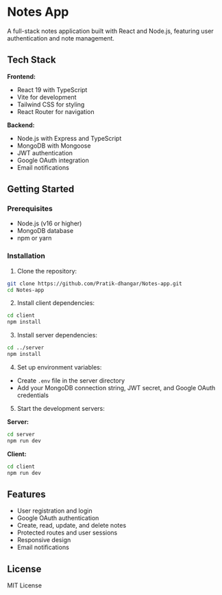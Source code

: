 # Notes App

A full-stack notes application built with React and Node.js, featuring user authentication and note management.

## Tech Stack

**Frontend:**
- React 19 with TypeScript
- Vite for development
- Tailwind CSS for styling
- React Router for navigation

**Backend:**
- Node.js with Express and TypeScript
- MongoDB with Mongoose
- JWT authentication
- Google OAuth integration
- Email notifications

## Getting Started

### Prerequisites
- Node.js (v16 or higher)
- MongoDB database
- npm or yarn

### Installation

1. Clone the repository:
```bash
git clone https://github.com/Pratik-dhangar/Notes-app.git
cd Notes-app
```

2. Install client dependencies:
```bash
cd client
npm install
```

3. Install server dependencies:
```bash
cd ../server
npm install
```

4. Set up environment variables:
- Create `.env` file in the server directory
- Add your MongoDB connection string, JWT secret, and Google OAuth credentials

5. Start the development servers:

**Server:**
```bash
cd server
npm run dev
```

**Client:**
```bash
cd client
npm run dev
```

## Features

- User registration and login
- Google OAuth authentication
- Create, read, update, and delete notes
- Protected routes and user sessions
- Responsive design
- Email notifications

## License

MIT License